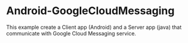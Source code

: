 Android-GoogleCloudMessaging
============================
This example create a Client app (Android) and a Server app (java) that communicate with Google Cloud Messaging service.

